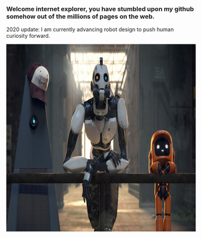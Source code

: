 ### Welcome internet explorer, you have stumbled upon my github somehow out of the millions of pages on the web.

2020 update: I am currently advancing robot design to push human curiosity forward.

<p align='center'>
<a href="https://gustavojcorrea.com"><img height="500" src="https://github.com/gustavojcorrea/gustavojcorrea/blob/master/love_death_robots.jpg"></a>
</p>

<!--
**gustavojcorrea/gustavojcorrea** is a ✨ _special_ ✨ repository because its `README.md` (this file) appears on your GitHub profile.

Here are some ideas to get you started:

- 🔭 I’m currently working on ...
- 🌱 I’m currently learning ...
- 👯 I’m looking to collaborate on ...
- 🤔 I’m looking for help with ...
- 💬 Ask me about ...
- 📫 How to reach me: ...
- 😄 Pronouns: ...
- ⚡ Fun fact: ...
-->

